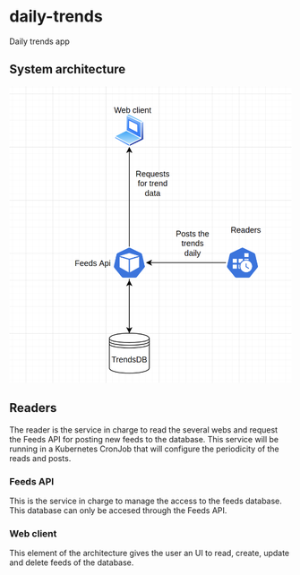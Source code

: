 # daily-trends
Daily trends app

## System architecture
![Architecture Diagram](./diagram.png)

## Readers
The reader is the service in charge to read the several webs and request the Feeds API for posting new feeds to the database. This service will be running in a Kubernetes CronJob that will configure the periodicity of the reads and posts.

### Feeds API 
This is the service in charge to manage the access to the feeds database. This database can only be accesed through the Feeds API.

### Web client 
This element of the architecture gives the user an UI to read, create, update and delete feeds of the database.

